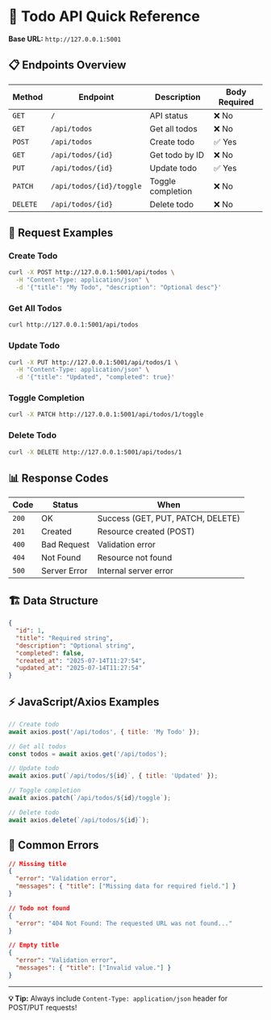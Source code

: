 # 🚀 Todo API Quick Reference

**Base URL:** `http://127.0.0.1:5001`

## 📋 Endpoints Overview

| Method | Endpoint | Description | Body Required |
|--------|----------|-------------|---------------|
| `GET` | `/` | API status | ❌ No |
| `GET` | `/api/todos` | Get all todos | ❌ No |
| `POST` | `/api/todos` | Create todo | ✅ Yes |
| `GET` | `/api/todos/{id}` | Get todo by ID | ❌ No |
| `PUT` | `/api/todos/{id}` | Update todo | ✅ Yes |
| `PATCH` | `/api/todos/{id}/toggle` | Toggle completion | ❌ No |
| `DELETE` | `/api/todos/{id}` | Delete todo | ❌ No |

## 🔧 Request Examples

### Create Todo
```bash
curl -X POST http://127.0.0.1:5001/api/todos \
  -H "Content-Type: application/json" \
  -d '{"title": "My Todo", "description": "Optional desc"}'
```

### Get All Todos
```bash
curl http://127.0.0.1:5001/api/todos
```

### Update Todo
```bash
curl -X PUT http://127.0.0.1:5001/api/todos/1 \
  -H "Content-Type: application/json" \
  -d '{"title": "Updated", "completed": true}'
```

### Toggle Completion
```bash
curl -X PATCH http://127.0.0.1:5001/api/todos/1/toggle
```

### Delete Todo
```bash
curl -X DELETE http://127.0.0.1:5001/api/todos/1
```

## 📊 Response Codes

| Code | Status | When |
|------|--------|------|
| `200` | OK | Success (GET, PUT, PATCH, DELETE) |
| `201` | Created | Resource created (POST) |
| `400` | Bad Request | Validation error |
| `404` | Not Found | Resource not found |
| `500` | Server Error | Internal server error |

## 🏗️ Data Structure

```json
{
  "id": 1,
  "title": "Required string",
  "description": "Optional string",
  "completed": false,
  "created_at": "2025-07-14T11:27:54",
  "updated_at": "2025-07-14T11:27:54"
}
```

## ⚡ JavaScript/Axios Examples

```javascript
// Create todo
await axios.post('/api/todos', { title: 'My Todo' });

// Get all todos
const todos = await axios.get('/api/todos');

// Update todo
await axios.put(`/api/todos/${id}`, { title: 'Updated' });

// Toggle completion
await axios.patch(`/api/todos/${id}/toggle`);

// Delete todo
await axios.delete(`/api/todos/${id}`);
```

## 🚨 Common Errors

```json
// Missing title
{
  "error": "Validation error",
  "messages": { "title": ["Missing data for required field."] }
}

// Todo not found
{
  "error": "404 Not Found: The requested URL was not found..."
}

// Empty title
{
  "error": "Validation error",
  "messages": { "title": ["Invalid value."] }
}
```

---

**💡 Tip:** Always include `Content-Type: application/json` header for POST/PUT requests! 